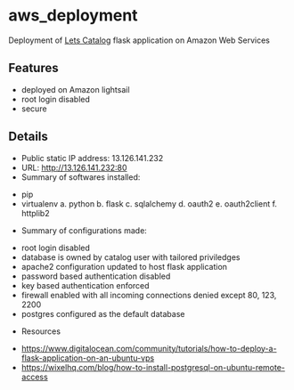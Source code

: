 # aws_deployment
Deployment of [Lets Catalog](https://github.com/ahmfrz/Let-s-catalog) flask application on Amazon Web Services

## Features
 * deployed on Amazon lightsail
 * root login disabled
 * secure
 
## Details
 * Public static IP address: 13.126.141.232 
 * URL: http://13.126.141.232:80
 * Summary of softwares installed:
  - pip
  - virtualenv
    a. python
    b. flask
    c. sqlalchemy
    d. oauth2
    e. oauth2client
    f. httplib2
 * Summary of configurations made:
  - root login disabled
  - database is owned by catalog user with tailored priviledges
  - apache2 configuration updated to host flask application
  - password based authentication disabled
  - key based authentication enforced
  - firewall enabled with all incoming connections denied except 80, 123, 2200
  - postgres configured as the default database
 * Resources
  - https://www.digitalocean.com/community/tutorials/how-to-deploy-a-flask-application-on-an-ubuntu-vps
  - https://wixelhq.com/blog/how-to-install-postgresql-on-ubuntu-remote-access
